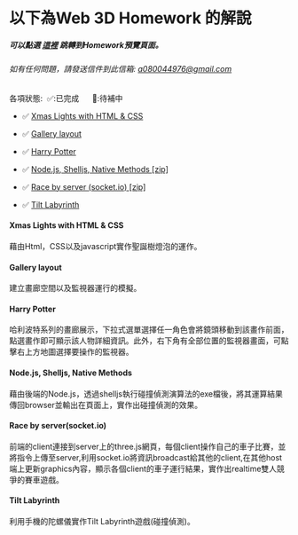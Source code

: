 # 以下為Web 3D Homework 的解說
   ##### 可以點選 [這裡](https://yuyeh.github.io/Web3D/index.html) 跳轉到Homework預覽頁面。
   ###### 如有任何問題，請發送信件到此信箱: a080044976@gmail.com

   各項狀態:&nbsp;&nbsp;✅:已完成&nbsp;&nbsp;&nbsp;&nbsp;&nbsp; 🔄:待補中

 * ✅ [Xmas Lights with HTML & CSS](https://yuyeh.github.io/Web3D/ChristmasTree.html)

 * ✅ [Gallery layout](https://yuyeh.github.io/Web3D/Gallery.html)

 * ✅ [Harry Potter](https://yuyeh.github.io/Web3D/Gallery_Ver2.0.html)

 * ✅ <a href="https://yuyeh.github.io/Web3D/CircleRectCollisionByServer.zip" download="CircleRectCollisionByServer.zip">Node.js, Shelljs, Native Methods [zip]</a>

 * ✅ <a href="https://yuyeh.github.io/Web3D/RaceByServer.zip" download="RaceByServer.zip">Race by server (socket.io) [zip]</a>

 * ✅ [Tilt Labyrinth](https://yuyeh.github.io/Web3D/TiltLabyrinth.html)

#### Xmas Lights with HTML & CSS

藉由Html，CSS以及javascript實作聖誕樹燈泡的運作。

#### Gallery layout

建立畫廊空間以及監視器運行的模擬。

#### Harry Potter

哈利波特系列的畫廊展示，下拉式選單選擇任一角色會將鏡頭移動到該畫作前面，點選畫作即可顯示該人物詳細資訊。此外，右下角有全部位置的監視器畫面，可點擊右上方地圖選擇要操作的監視器。

#### Node.js, Shelljs, Native Methods

藉由後端的Node.js，透過shelljs執行碰撞偵測演算法的exe檔後，將其運算結果傳回browser並輸出在頁面上，實作出碰撞偵測的效果。

#### Race by server(socket.io)

前端的client連接到server上的three.js網頁，每個client操作自己的車子比賽，並將指令上傳至server,利用socket.io將資訊broadcast給其他的client,在其他host端上更新graphics內容，顯示各個client的車子運行結果，實作出realtime雙人競爭的賽車遊戲。


#### Tilt Labyrinth

利用手機的陀螺儀實作Tilt Labyrinth遊戲(碰撞偵測)。